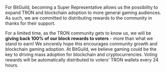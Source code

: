 For BitGuild, becoming a Super Representative allows us the possibility to expand TRON and blockchain adoption to more general gaming audiences. As such, we are committed to distributing rewards to the community in thanks for their support.

For a limited time, as the TRON community gets to know us, we will be **giving back 100% of our block rewards to voters** - more than what we stand to earn! We sincerely hope this encourages community growth and blockchain gaming adoption. At BitGuild, we believe gaming could be the key to driving mass adoption for blockchain and cryptocurrencies. Voting rewards will be automatically distributed to voters’ TRON wallets every 24 hours.
